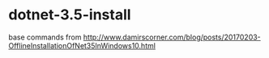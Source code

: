 # dotnet-3.5-install
base commands from 
http://www.damirscorner.com/blog/posts/20170203-OfflineInstallationOfNet35InWindows10.html

